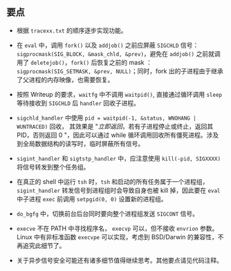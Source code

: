 ## 要点

- 根据 `tracexx.txt` 的顺序逐步实现功能。

- 在 `eval` 中，调用 `fork()` 以及 `addjob()` 之前应屏蔽 `SIGCHLD` 信号：`sigprocmask(SIG_BLOCK, &mask_chld, &prev)`，避免在 `addjob()` 之前就调用了 `deletejob()`，`fork()` 后恢复之前的 mask ：`sigprocmask(SIG_SETMASK, &prev, NULL)`；同时，fork 出的子进程由于继承了父进程的内存映像，也需要恢复。

- 按照 Writeup 的要求，`waitfg` 中不调用 `waitpid()`, 直接通过循环调用 `sleep` 等待接收到 `SIGCHLD` 后 `handler` 回收子进程。

- `sigchld_handler` 中使用 `pid = waitpid(-1, &status, WNOHANG | WUNTRACED)` 回收， 其效果是 "*立即返回*，若有子进程停止或终止，返回其 PID，否则返回 0 "，因此可以通过 while 循环调用回收所有僵死进程。涉及到全局数据结构的读写时，临时屏蔽所有信号。

- `sigint_handler` 和 `sigtstp_handler` 中，应注意使用 `kill(-pid, SIGXXXX)` 将信号转发到整个任务组。

- 在真正的 shell 中运行 `tsh` 时，`tsh` 和启动的所有任务属于一个进程组，`sigint_handler` 转发信号到进程组时会导致自身也被 kill 掉，因此要在 `eval` 中子进程 `exec` 前调用 `setpgid(0, 0)` 设置新的进程组。

- `do_bgfg` 中，切换前台后台同时要向整个进程组发送 `SIGCONT` 信号。

- `execve` 不在 PATH 中寻找程序名， `execvp` 可以，但不接收 `envrion` 参数。Linux 中有非标准函数 `execvpe` 可以实现，考虑到 BSD/Darwin 的兼容性，不再追究此细节了。

- 关于异步信号安全可能还有诸多细节值得继续思考。其他要点请见代码注释。